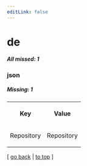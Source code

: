 ```yaml
---
editLink: false
---
```


# de

##### All missed: 1


### json

##### Missing: 1

<table width="100%">
<tr><th width="50%">

Key

</th><th width="50%">

Value

</th></tr>
<tr><td width="50%">

Repository

</td><td width="50%">

Repository

</td></tr>
</table>

[ [go back](../status.md) | [to top](#) ]

